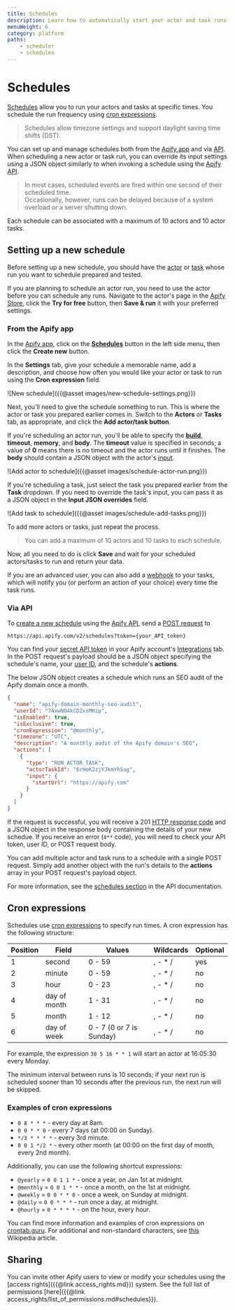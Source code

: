 ```yaml
---
title: Schedules
description: Learn how to automatically start your actor and task runs and the basics of *cron* expressions. Set up and manage your schedules from the Apify app or via API.
menuWeight: 6
category: platform
paths:
    - scheduler
    - schedules
---
```


# [](#schedules) Schedules

[Schedules](https://my.apify.com/schedules) allow you to run your actors and tasks at specific times. You schedule the run frequency using [cron expressions](#cron-expressions).

> Schedules allow timezone settings and support daylight saving time shifts (DST).

You can set up and manage schedules both from the [Apify app](https://my.apify.com/schedules) and via [API](https://docs.apify.com/api/v2#/reference/schedules). When scheduling a new actor or task run, you can override its input settings using a JSON object similarly to when invoking a schedule using the [Apify API](https://docs.apify.com/api/v2#/reference/schedules/).

> In most cases, scheduled events are fired within one second of their scheduled time. <br/>
> Occasionally, however, runs can be delayed because of a system overload or a server shutting down.

Each schedule can be associated with a maximum of 10 actors and 10 actor tasks.

## [](#setting-up-a-new-schedule) Setting up a new schedule

Before setting up a new schedule, you should have the [actor](https://docs.apify.com/actors) or [task](https://docs.apify.com/tasks) whose run you want to schedule prepared and tested.

If you are planning to schedule an actor run, you need to use the actor before you can schedule any runs. Navigate to the actor's page in the [Apify Store](https://apify.co/store), click the **Try for free** button, then **Save & run** it with your preferred settings.

### [](#from-the-apify-platform) From the Apify app

In the [Apify app](https://my.apify.com/), click on the [**Schedules**](https://my.apify.com/schedules) button in the left side menu, then click the **Create new** button.

In the **Settings** tab, give your schedule a memorable name, add a description, and choose how often you would like your actor or task to run using the **Cron expression** field.

![New schedule]({{@asset images/new-schedule-settings.png}})

Next, you'll need to give the schedule something to run. This is where the actor or task you prepared earlier comes in. Switch to the **Actors** or **Tasks** tab, as appropriate, and click the **Add actor/task button**.

If you're scheduling an actor run, you'll be able to specify the [**build**](https://docs.apify.com/actors/development/builds), **timeout**, **memory**, and **body**\. The **timeout** value is specified in seconds; a value of **0** means there is no timeout and the actor runs until it finishes. The **body** should contain a JSON object with the actor's [input](https://docs.apify.com/actors/running/input-and-output).

![Add actor to schedule]({{@asset images/schedule-actor-run.png}})

If you're scheduling a task, just select the task you prepared earlier from the **Task** dropdown. If you need to override the task's input, you can pass it as a JSON object in the **Input JSON overrides** field.

![Add task to schedule]({{@asset images/schedule-add-tasks.png}})

To add more actors or tasks, just repeat the process.

> You can add a maximum of 10 actors and 10 tasks to each schedule.

Now, all you need to do is click **Save** and wait for your scheduled actors/tasks to run and return your data.

If you are an advanced user, you can also add a [webhook](https://docs.apify.com/webhooks) to your tasks, which will notify you (or perform an action of your choice) every time the task runs.

### [](#via-api) Via API

To [create a new schedule](https://docs.apify.com/api/v2#/reference/schedules/) using the [Apify API](https://docs.apify.com/api/v2), send a [POST request](https://developer.mozilla.org/en-US/docs/Web/HTTP/Methods/POST) to

`https://api.apify.com/v2/schedules?token={your_API_token}`

You can find your [secret API token](https://docs.apify.com/api/v2#/introduction/authentication) in your Apify account's [Integrations](https://my.apify.com/account#/integrations) tab. In the POST request's payload should be a JSON object specifying the schedule's name, your [user ID](https://my.apify.com/account#/integrations), and the schedule's **actions**.

The below JSON object creates a schedule which runs an SEO audit of the Apify domain once a month.

```json
{
  "name": "apify-domain-monthly-seo-audit",
  "userId": "7AxwNO4kCDZxsMHip",
  "isEnabled": true,
  "isExclusive": true,
  "cronExpression": "@monthly",
  "timezone": "UTC",
  "description": "A monthly audit of the Apify domain's SEO",
  "actions": [
    {
      "type": "RUN_ACTOR_TASK",
      "actorTaskId": "6rHoK2zjYJkmYhSug",
      "input": {
        "startUrl": "https://apify.com"
      }
    }
  ]
}
```

If the request is successful, you will receive a 201 [HTTP response code](https://developer.mozilla.org/en-US/docs/Web/HTTP/Status) and a JSON object in the response body containing the details of your new schedue. If you receive an error (`4**` code), you will need to check your API token, user ID, or POST request body.

You can add multiple actor and task runs to a schedule with a single POST request. Simply add another object with the run's details to the **actions** array in your POST request's payload object.

For more information, see the [schedules section](https://docs.apify.com/api/v2#/reference/schedules/schedule-object/get-schedule) in the API documentation.

## [](#cron-expressions) Cron expressions

Schedules use [cron expressions](https://en.wikipedia.org/wiki/Cron#CRON_expression) to specify run times. A cron expression has the following structure:

|Position|Field|Values|Wildcards|Optional|
|--- |--- |--- |--- |--- |
|1|second|0 - 59|, - * /|yes|
|2|minute|0 - 59|, - * /|no|
|3|hour|0 - 23|, - * /|no|
|4|day of month|1 - 31|, - * /|no|
|5|month|1 - 12|, - * /|no|
|6|day of week|0 - 7 (0 or 7 is Sunday)|, - * /|no|

For example, the expression `30 5 16 * * 1` will start an actor at 16:05:30 every Monday.

The minimum interval between runs is 10 seconds; if your next run is scheduled sooner than 10 seconds after the previous run, the next run will be skipped.

### [](#examples-of-cron-expressions) Examples of cron expressions

- `0 8 * * *`  -  every day at 8am.
- `0 0 * * 0` - every 7 days (at 00:00 on Sunday).
- `*/3 * * * *` - every 3rd minute.
- `0 0 1 */2 *` - every other month (at 00:00 on the first day of month, every 2nd month).

Additionally, you can use the following shortcut expressions:

- `@yearly` = `0 0 1 1 *` - once a year, on Jan 1st at midnight.
- `@monthly` = `0 0 1 * *` - once a month, on the 1st at midnight.
- `@weekly` = `0 0 * * 0` - once a week, on Sunday at midnight.
- `@daily` = `0 0 * * *` - run once a day, at midnight.
- `@hourly` = `0 * * * *` - on the hour, every hour.

You can find more information and examples of cron expressions on [crontab.guru](http://crontab.guru/). For additional and non-standard characters, see [this](https://en.wikipedia.org/wiki/Cron#CRON_expression) Wikipedia article.

## [](#sharing) Sharing

You can invite other Apify users to view or modify your schedules using the [access rights]({{@link access_rights.md}}) system. See the full list of permissions [here]({{@link access_rights/list_of_permissions.md#schedules}}).
